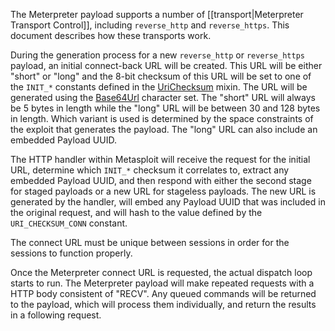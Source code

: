 The Meterpreter payload supports a number of [[transport|Meterpreter Transport Control]], including ``reverse_http`` and ``reverse_https``. This document describes how these transports work.

During the generation process for a new ``reverse_http`` or ``reverse_https`` payload, an initial connect-back URL will be created. This URL will be either "short" or "long" and the 8-bit checksum of this URL will be set to one of the ``INIT_*`` constants defined in the [UriChecksum](https://github.com/rapid7/metasploit-framework/blob/master/lib/rex/payloads/meterpreter/uri_checksum.rb) mixin. The URL will be generated using the [Base64Url](https://tools.ietf.org/html/rfc4648#section-5) character set. The "short" URL will always be 5 bytes in length while the "long" URL will be between 30 and 128 bytes in length. Which variant is used is determined by the space constraints of the exploit that generates the payload. The "long" URL can also include an embedded Payload UUID.

The HTTP handler within Metasploit will receive the request for the initial URL, determine which ```INIT_*``` checksum it correlates to, extract any embedded Payload UUID, and then respond with either the second stage for staged payloads or a new URL for stageless payloads. The new URL is generated by the handler, will embed any Payload UUID that was included in the original request, and will hash to the value defined by the ```URI_CHECKSUM_CONN``` constant.

The connect URL must be unique between sessions in order for the sessions to function properly.

Once the Meterpreter connect URL is requested, the actual dispatch loop starts to run. The Meterpreter payload will make repeated requests with a HTTP body consistent of "RECV". Any queued commands will be returned to the payload, which will process them individually, and return the results in a following request.

